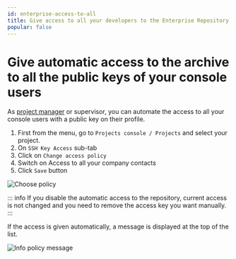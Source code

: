 ```yaml
---
id: enterprise-access-to-all
title: Give access to all your developers to the Enterprise Repository
popular: false
---
```


# Give automatic access to the archive to all the public keys of your console users

As [project manager](project-managers.html) or supervisor, you can automate the access to all your console users with a public key on their profile.

1. First from the menu, go to `Projects console / Projects` and select your project.
2. On `SSH Key Access` sub-tab
3. Click on `Change access policy` 
4. Switch on Access to all your company contacts
5. Click `Save` button

![Choose policy](../img/repository_access_policy.jpg)

::: info
If you disable the automatic access to the repository, current access is not changed and you need to remove the access key you want manually.
:::

If the access is given automatically, a message is displayed at the top of the list.

![Info policy message](../img/policy_repository_displayed.jpg)
